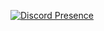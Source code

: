 [![Discord Presence](https://lanyard-profile-readme.vercel.app/api/848247310520680489)](https://discord.com/users/848247310520680489)
